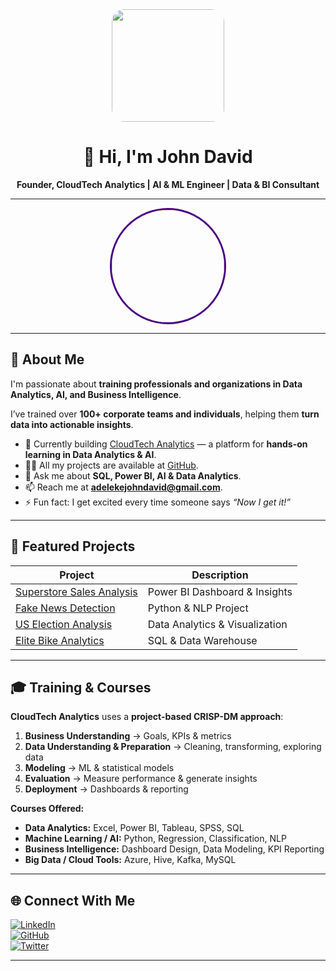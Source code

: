 <div align="center">

<img src="https://cloudtechanalytics.github.io/cloudtech-website/assets/images/logo.png" width="180" style="border-radius:20px;"/>

# 👋 Hi, I'm John David
**Founder, CloudTech Analytics | AI & ML Engineer | Data & BI Consultant**

</div>

---

<div align="center">
<img src="https://user-images.githubusercontent.com/your-profile-pic.png" width="180" style="border-radius:50%; border:3px solid #4B0082;" />
</div>

---

## 💼 About Me

I'm passionate about **training professionals and organizations in Data Analytics, AI, and Business Intelligence**.  

I’ve trained over **100+ corporate teams and individuals**, helping them **turn data into actionable insights**.  

- 🔭 Currently building [CloudTech Analytics](https://cloudtechanalytics.github.io/cloudtech-website/) — a platform for **hands-on learning in Data Analytics & AI**.  
- 👨‍💻 All my projects are available at [GitHub](https://github.com/johndave74).  
- 💬 Ask me about **SQL, Power BI, AI & Data Analytics**.  
- 📫 Reach me at **adelekejohndavid@gmail.com**.  
- ⚡ Fun fact: I get excited every time someone says *“Now I get it!”*

---

## 🚀 Featured Projects

| Project | Description |
|---------|-------------|
| [Superstore Sales Analysis](https://github.com/johndave74/superstore-analysis) | Power BI Dashboard & Insights |
| [Fake News Detection](https://github.com/johndave74/fake-news-detection) | Python & NLP Project |
| [US Election Analysis](https://github.com/johndave74/us-election-analysis) | Data Analytics & Visualization |
| [Elite Bike Analytics](https://github.com/johndave74/elite-bike-analysis) | SQL & Data Warehouse |

---

## 🎓 Training & Courses

**CloudTech Analytics** uses a **project-based CRISP-DM approach**:

1. **Business Understanding** → Goals, KPIs & metrics  
2. **Data Understanding & Preparation** → Cleaning, transforming, exploring data  
3. **Modeling** → ML & statistical models  
4. **Evaluation** → Measure performance & generate insights  
5. **Deployment** → Dashboards & reporting  

**Courses Offered:**  
- **Data Analytics:** Excel, Power BI, Tableau, SPSS, SQL  
- **Machine Learning / AI:** Python, Regression, Classification, NLP  
- **Business Intelligence:** Dashboard Design, Data Modeling, KPI Reporting  
- **Big Data / Cloud Tools:** Azure, Hive, Kafka, MySQL  

---

## 🌐 Connect With Me

[![LinkedIn](https://img.shields.io/badge/LinkedIn-0077B5?style=flat&logo=linkedin&logoColor=white)](https://linkedin.com/in/john-david)  
[![GitHub](https://img.shields.io/badge/GitHub-181717?style=flat&logo=github&logoColor=white)](https://github.com/johndave74)  
[![Twitter](https://img.shields.io/badge/Twitter-1DA1F2?style=flat&logo=twitter&logoColor=white)](https://twitter.com/jdmachine74)  

---

